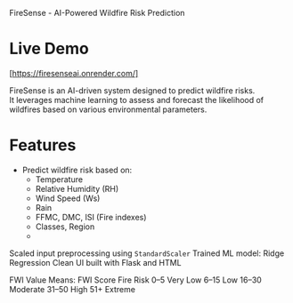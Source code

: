  FireSense - AI-Powered Wildfire Risk Prediction

 # Live Demo
[https://firesenseai.onrender.com/]

FireSense is an AI-driven system designed to predict wildfire risks.  
It leverages machine learning to assess and forecast the likelihood of wildfires based on various environmental parameters.

# Features
- Predict wildfire risk based on:
  - Temperature
  - Relative Humidity (RH)
  - Wind Speed (Ws)
  - Rain
  - FFMC, DMC, ISI (Fire indexes)
  - Classes, Region
  - 
Scaled input preprocessing using `StandardScaler`
Trained ML model: Ridge Regression
Clean UI built with Flask and HTML


FWI Value Means:
FWI Score	Fire Risk
0–5	Very Low
6–15	Low
16–30	Moderate
31–50	High
51+	Extreme
